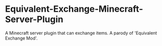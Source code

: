 # Equivalent-Exchange-Minecraft-Server-Plugin
A Minecraft server plugin that can exchange items. A parody of 'Equivalent Exchange Mod'.
